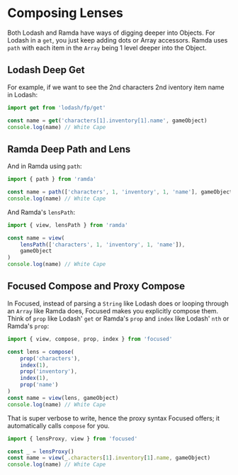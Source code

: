 
# Composing Lenses

Both Lodash and Ramda have ways of digging deeper into Objects. For Lodash in a `get`, you just keep adding dots or Array accessors. Ramda uses `path` with each item in the `Array` being 1 level deeper into the Object.

## Lodash Deep Get

For example, if we want to see the 2nd characters 2nd iventory item name in Lodash:

```javascript
import get from 'lodash/fp/get'

const name = get('characters[1].inventory[1].name', gameObject)
console.log(name) // White Cape
```

## Ramda Deep Path and Lens

And in Ramda using `path`:

```javascript
import { path } from 'ramda'

const name = path(['characters', 1, 'inventory', 1, 'name'], gameObject)
console.log(name) // White Cape
```

And Ramda's `lensPath`:

```javascript
import { view, lensPath } from 'ramda'

const name = view(
    lensPath(['characters', 1, 'inventory', 1, 'name']), 
    gameObject
)
console.log(name) // White Cape
```

## Focused Compose and Proxy Compose

In Focused, instead of parsing a `String` like Lodash does or looping through an `Array` like Ramda does, Focused makes you explicitly compose them. Think of `prop` like Lodash' `get` or Ramda's `prop` and `index` like Lodash' `nth` or Ramda's `prop`:

```javascript
import { view, compose, prop, index } from 'focused'

const lens = compose(
    prop('characters'),
    index(1),
    prop('inventory'),
    index(1),
    prop('name')
)
const name = view(lens, gameObject)
console.log(name) // White Cape
```

That is super verbose to write, hence the proxy syntax Focused offers; it automatically calls `compose` for you.

```javascript
import { lensProxy, view } from 'focused'

const _ = lensProxy()
const name = view(_.characters[1].inventory[1].name, gameObject)
console.log(name) // White Cape
```
